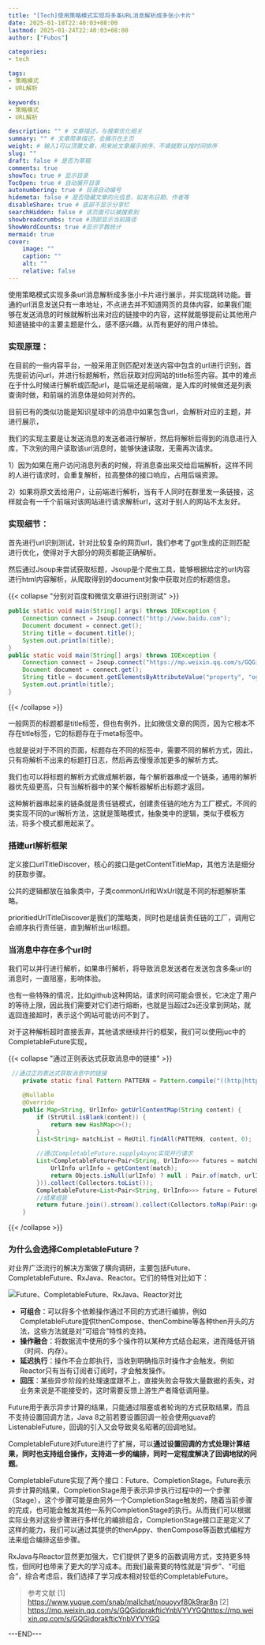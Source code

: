 ```yaml
---
title: "[Tech]使用策略模式实现将多条URL消息解析成多张小卡片"
date: 2025-01-18T22:40:03+08:00
lastmod: 2025-01-24T22:40:03+08:00
author: ["Fubos"]

categories:
- tech

tags:
- 策略模式
- URL解析

keywords:
- 策略模式
- URL解析

description: "" # 文章描述，与搜索优化相关
summary: "" # 文章简单描述，会展示在主页
weight: # 输入1可以顶置文章，用来给文章展示排序，不填就默认按时间排序
slug: ""
draft: false # 是否为草稿
comments: true
showToc: true # 显示目录
TocOpen: true # 自动展开目录
autonumbering: true # 目录自动编号
hidemeta: false # 是否隐藏文章的元信息，如发布日期、作者等
disableShare: true # 底部不显示分享栏
searchHidden: false # 该页面可以被搜索到
showbreadcrumbs: true #顶部显示当前路径
ShowWordCounts: true #显示字数统计
mermaid: true
cover:
    image: ""
    caption: ""
    alt: ""
    relative: false
---
```


使用策略模式实现多条url消息解析成多张小卡片进行展示，并实现跳转功能。普通的url消息发送只有一串地址，不点进去并不知道网页的具体内容，如果我们能够在发送消息的时候就解析出来对应的链接中的内容，这样就能够提前让其他用户知道链接中的主要主题是什么，感不感兴趣，从而有更好的用户体验。

### 实现原理：

在目前的一些内容平台，一般采用正则匹配对发送内容中包含的url进行识别，首先提前访问url，并进行标题解析，然后获取对应网站的title标签内容。其中的难点在于什么时候进行解析或匹配url，是后端还是前端做，是入库的时候做还是列表查询时做，和前端的消息体是如何对齐的。

目前已有的类似功能是知识星球中的消息中如果包含url，会解析对应的主题，并进行展示，

我们的实现主要是让发送消息的发送者进行解析，然后将解析后得到的消息进行入库，下次别的用户读取该url消息时，能够快速读取，无需再次请求。

1）因为如果在用户访问消息列表的时候，将消息查出来交给后端解析，这样不同的人进行请求时，会重复解析，拉高整体的接口响应，占用后端资源。

2）如果将原文丢给用户，让前端进行解析，当有千人同时在群里发一条链接，这样就会有一千个前端对该网站进行请求解析url，这对于别人的网站不太友好。

### 实现细节：

首先进行url识别测试，针对比较复杂的网页url，我们参考了gpt生成的正则匹配进行优化，使得对于大部分的网页都能正确解析。

然后通过Jsoup来尝试获取标题，Jsoup是个爬虫工具，能够根据给定的url内容进行html内容解析，从爬取得到的document对象中获取对应的标题信息。

{{< collapse "分别对百度和微信文章进行识别测试" >}}
    
```JAVA
public static void main(String[] args) throws IOException {
    Connection connect = Jsoup.connect("http://www.baidu.com");
    Document document = connect.get();
    String title = document.title();
    System.out.println(title);
}
public static void main(String[] args) throws IOException {
    Connection connect = Jsoup.connect("https://mp.weixin.qq.com/s/GQGidprakfticYnbVYVYGQ");
    Document document = connect.get();
    String title = document.getElementsByAttributeValue("property", "og:title").attr("content");
    System.out.println(title);
}
```
{{< /collapse >}}

一般网页的标题都是title标签，但也有例外，比如微信文章的网页，因为它根本不存在title标签，它的标题存在于meta标签中。

也就是说对于不同的页面，标题存在不同的标签中，需要不同的解析方式，因此，只有将解析不出来的标题打日志，然后再去慢慢添加更多的解析方式。

我们也可以将标题的解析方式做成解析器，每个解析器串成一个链条，通用的解析器优先级更高，只有当解析器中的某个解析器解析出标题才返回。

这种解析器串起来的链条就是责任链模式，创建责任链的地方为工厂模式，不同的类实现不同的url解析方法，这就是策略模式，抽象类中的逻辑，类似于模板方法，将多个模式都用起来了。

### 搭建url解析框架

定义接口urlTitleDiscover，核心的接口是getContentTitleMap，其他方法是细分的获取步骤。

公共的逻辑都放在抽象类中，子类commonUrl和WxUrl就是不同的标题解析策略。

prioritiedUrlTitleDiscover是我们的策略类，同时也是组装责任链的工厂，调用它会顺序执行责任链，直到解析出url标题。

### 当消息中存在多个url时

我们可以并行进行解析，如果串行解析，将导致消息发送者在发送包含多条url的消息时，一直阻塞，影响体验。

也有一些特殊的情况，比如github这种网站，请求时间可能会很长，它决定了用户的等待上限，因此我们需要对它们进行熔断，也就是当超过2s还没拿到网站，就返回连接超时，表示这个网站可能访问不到了。

对于这种解析超时直接丢弃，其他请求继续并行的框架，我们可以使用juc中的CompletableFuture实现，

{{< collapse "通过正则表达式获取消息中的链接" >}}
    
```JAVA
 //通过正则表达式获取消息中的链接
    private static final Pattern PATTERN = Pattern.compile("((http|https)://)?(www.)?([\\w_-]+(?:(?:\\.[\\w_-]+)+))([\\w.,@?^=%&:/~+#-]*[\\w@?^=%&/~+#-])?");

    @Nullable
    @Override
    public Map<String, UrlInfo> getUrlContentMap(String content) {
        if (StrUtil.isBlank(content)) {
            return new HashMap<>();
        }
        List<String> matchList = ReUtil.findAll(PATTERN, content, 0);

        //通过CompletableFuture.supplyAsync实现并行请求
        List<CompletableFuture<Pair<String, UrlInfo>>> futures = matchList.stream().map(match -> CompletableFuture.supplyAsync(() -> {
            UrlInfo urlInfo = getContent(match);
            return Objects.isNull(urlInfo) ? null : Pair.of(match, urlInfo);
        })).collect(Collectors.toList());
        CompletableFuture<List<Pair<String, UrlInfo>>> future = FutureUtils.sequenceNonNull(futures);
        //结果组装
        return future.join().stream().collect(Collectors.toMap(Pair::getFirst, Pair::getSecond, (a, b) -> a));
    }

```
{{< /collapse >}}




### 为什么会选择CompletableFuture？

对业界广泛流行的解决方案做了横向调研，主要包括Future、CompletableFuture、RxJava、Reactor。它们的特性对比如下：

![Future、CompletableFuture、RxJava、Reactor对比](/posts_imgs/CompletableFuture-compare-with-others.webp)


- **可组合**：可以将多个依赖操作通过不同的方式进行编排，例如CompletableFuture提供thenCompose、thenCombine等各种then开头的方法，这些方法就是对“可组合”特性的支持。
- **操作融合**：将数据流中使用的多个操作符以某种方式结合起来，进而降低开销（时间、内存）。
- **延迟执行**：操作不会立即执行，当收到明确指示时操作才会触发。例如Reactor只有当有订阅者订阅时，才会触发操作。
- **回压**：某些异步阶段的处理速度跟不上，直接失败会导致大量数据的丢失，对业务来说是不能接受的，这时需要反馈上游生产者降低调用量。

Future用于表示异步计算的结果，只能通过阻塞或者轮询的方式获取结果，而且不支持设置回调方法，Java 8之前若要设置回调一般会使用guava的ListenableFuture，回调的引入又会导致臭名昭著的回调地狱。

CompletableFuture对Future进行了扩展，可以**通过设置回调的方式处理计算结果，同时也支持组合操作，支持进一步的编排，同时一定程度解决了回调地狱的问题**。

CompletableFuture实现了两个接口：Future、CompletionStage。Future表示异步计算的结果，CompletionStage用于表示异步执行过程中的一个步骤（Stage），这个步骤可能是由另外一个CompletionStage触发的，随着当前步骤的完成，也可能会触发其他一系列CompletionStage的执行。从而我们可以根据实际业务对这些步骤进行多样化的编排组合，CompletionStage接口正是定义了这样的能力，我们可以通过其提供的thenAppy、thenCompose等函数式编程方法来组合编排这些步骤。

RxJava与Reactor显然更加强大，它们提供了更多的函数调用方式，支持更多特性，但同时也带来了更大的学习成本。而我们最需要的特性就是“异步”、“可组合”，综合考虑后，我们选择了学习成本相对较低的CompletableFuture。


> 参考文献
> [1] https://www.yuque.com/snab/mallchat/nouoyvf80k9rar8n
> [2] https://mp.weixin.qq.com/s/GQGidprakfticYnbVYVYGQhttps://mp.weixin.qq.com/s/GQGidprakfticYnbVYVYGQ


---END---